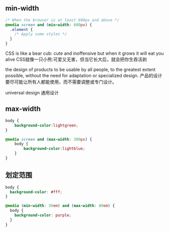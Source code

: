 ## min-width
```css
/* When the browser is at least 600px and above */
@media screen and (min-width: 600px) {
  .element {
    /* Apply some styles */
  }
}
```

CSS is like a bear cub: cute and inoffensive but when it grows it will eat you alive
CSS就像一只小熊:可爱又无害，但当它长大后，就会把你生吞活剥

the design of products to be usable by all people, to the greatest extent possible, without the need for adaptation or specialized design.
产品的设计要尽可能让所有人都能使用，而不需要调整或专门设计。

universal design 通用设计

## max-width
```css
body {
    background-color:lightgreen;
}

@media screen and (max-width: 300px) {
    body {
        background-color:lightblue;
    }
}
```

## 划定范围
```css
body {
  background-color: #fff;
}

@media (min-width: 30em) and (max-width: 80em) {
  body {
    background-color: purple;
  }
}
```